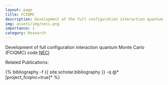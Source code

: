 ```yaml
---
layout: page
title: FCIQMC
description: Development of the full configuration interaction quantum Monte Carlo method
img: assets/img/neci.png
importance: 1
category: Research
---
```


Development of full configuration interaction quantum Monte Carlo (FCIQMC) code <a href='https://github.com/ghb24/NECI_STABLE'>NECI</a>

Related Publications: 
<div class="publications">
    {% bibliography -f {{ site.scholar.bibliography }} -q @*[project_fciqmc=true]* %}
</div>
